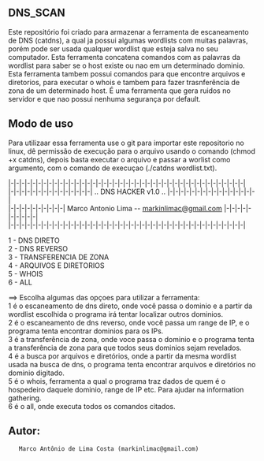 ## DNS_SCAN ##

Este repositório foi criado para armazenar a ferramenta de escaneamento de DNS (catdns), a qual ja possui algumas wordlists com muitas palavras, porém pode ser usada qualquer wordlist que esteja salva no seu computador. Esta ferramenta concatena comandos com as palavras da wordlist para saber se o host existe ou nao em um determinado dominio. Esta ferramenta tambem possui comandos para que encontre arquivos e diretorios, para executar o whois e tambem para fazer trasnferência de zona de um determinado host.
É uma ferramenta que gera ruidos no servidor e que nao possui nenhuma segurança por default. 

## Modo de uso ##
Para utilizaar essa ferramenta use o git para importar este repositorio no linux, dê permissão de execução para o arquivo usando o comando (chmod +x catdns), depois basta executar o arquivo e passar a worlist como argumento, com o comando de execuçao (./catdns wordlist.txt).

|-|-|-|-|-|-|-|-|-|-|-|-|-|-|-|-|-|-|-|-|-|-|-|-|-|-|-|-|-|-|-|-|-|-|-|-|-|-|-|-|-|-|-|  
|-|-|-|-|-|-|-|-|-|-|-|-|-|-|-| .. DNS HACKER v1.0 .. |-|-|-|-|-|-|-|-|-|-|-|-|-|-|-|-|  
|-|-|-|-|-|-|-|-|-|-| Marco Antonio Lima -- markinlimac@gmail.com |-|-|-|-|-|-|-|-|-|-|  
|-|-|-|-|-|-|-|-|-|-|-|-|-|-|-|-|-|-|-|-|-|-|-|-|-|-|-|-|-|-|-|-|-|-|-|-|-|-|-|-|-|-|-|  

1 - DNS DIRETO  
2 - DNS REVERSO  
3 - TRANSFERENCIA DE ZONA  
4 - ARQUIVOS E DIRETORIOS  
5 - WHOIS  
6 - ALL  

==> Escolha algumas das opçoes para utilizar a ferramenta:  
1 é o escaneamento de dns direto, onde você passa o dominio e a partir da wordlist escolhida o programa irá tentar localizar outros dominios.  
2 é o escaneamento de dns reverso, onde você passa um range de IP, e o programa tenta encontrar dominios para os IPs.    
3 é a transferência de zona, onde voce passa o dominio e o programa tenta a transferência de zona para que todos seus dominios sejam revelados.  
4 é a busca por arquivos e diretórios, onde a partir da mesma wordlist usada na busca de dns, o programa tenta encontrar arquivos e diretórios no dominio digitado.  
5 é o whois, ferramenta a qual o programa traz dados de quem é o hospedeiro daquele dominio, range de IP etc. Para ajudar na information gathering.  
6 é o all, onde executa todos os comandos citados.  

## Autor: ##
       Marco Antônio de Lima Costa (markinlimac@gmail.com)
